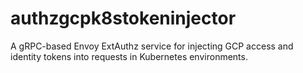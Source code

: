 # authzgcpk8stokeninjector
A gRPC-based Envoy ExtAuthz service for injecting GCP access and identity tokens into requests in Kubernetes environments.
